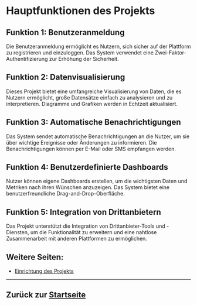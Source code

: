 # Hauptfunktionen des Projekts

## Funktion 1: Benutzeranmeldung
Die Benutzeranmeldung ermöglicht es Nutzern, sich sicher auf der Plattform zu registrieren und einzuloggen. Das System verwendet eine Zwei-Faktor-Authentifizierung zur Erhöhung der Sicherheit.

## Funktion 2: Datenvisualisierung
Dieses Projekt bietet eine umfangreiche Visualisierung von Daten, die es Nutzern ermöglicht, große Datensätze einfach zu analysieren und zu interpretieren. Diagramme und Grafiken werden in Echtzeit aktualisiert.

## Funktion 3: Automatische Benachrichtigungen
Das System sendet automatische Benachrichtigungen an die Nutzer, um sie über wichtige Ereignisse oder Änderungen zu informieren. Die Benachrichtigungen können per E-Mail oder SMS empfangen werden.

## Funktion 4: Benutzerdefinierte Dashboards
Nutzer können eigene Dashboards erstellen, um die wichtigsten Daten und Metriken nach ihren Wünschen anzuzeigen. Das System bietet eine benutzerfreundliche Drag-and-Drop-Oberfläche.

## Funktion 5: Integration von Drittanbietern
Das Projekt unterstützt die Integration von Drittanbieter-Tools und -Diensten, um die Funktionalität zu erweitern und eine nahtlose Zusammenarbeit mit anderen Plattformen zu ermöglichen.




## Weitere Seiten:
- [Einrichtung des Projekts](setup.md)

---

## Zurück zur [Startseite](../index.md)
